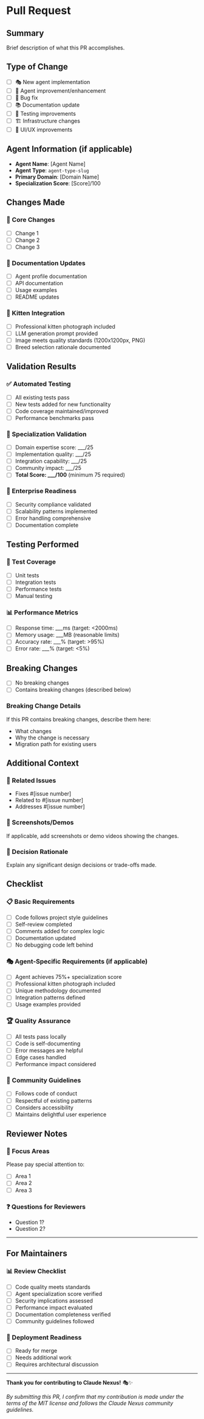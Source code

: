 # Pull Request

## Summary

Brief description of what this PR accomplishes.

## Type of Change

- [ ] 🎭 New agent implementation
- [ ] 🔧 Agent improvement/enhancement
- [ ] 🐛 Bug fix
- [ ] 📚 Documentation update
- [ ] 🧪 Testing improvements
- [ ] 🏗️ Infrastructure changes
- [ ] 🎨 UI/UX improvements

## Agent Information (if applicable)

- **Agent Name**: [Agent Name]
- **Agent Type**: `agent-type-slug`
- **Primary Domain**: [Domain Name]
- **Specialization Score**: [Score]/100

## Changes Made

### 🎯 Core Changes
- [ ] Change 1
- [ ] Change 2
- [ ] Change 3

### 📝 Documentation Updates
- [ ] Agent profile documentation
- [ ] API documentation
- [ ] Usage examples
- [ ] README updates

### 🎨 Kitten Integration
- [ ] Professional kitten photograph included
- [ ] LLM generation prompt provided
- [ ] Image meets quality standards (1200x1200px, PNG)
- [ ] Breed selection rationale documented

## Validation Results

### ✅ Automated Testing
- [ ] All existing tests pass
- [ ] New tests added for new functionality
- [ ] Code coverage maintained/improved
- [ ] Performance benchmarks pass

### 🎯 Specialization Validation
- [ ] Domain expertise score: ___/25
- [ ] Implementation quality: ___/25
- [ ] Integration capability: ___/25
- [ ] Community impact: ___/25
- [ ] **Total Score: ___/100** (minimum 75 required)

### 🏢 Enterprise Readiness
- [ ] Security compliance validated
- [ ] Scalability patterns implemented
- [ ] Error handling comprehensive
- [ ] Documentation complete

## Testing Performed

### 🧪 Test Coverage
- [ ] Unit tests
- [ ] Integration tests
- [ ] Performance tests
- [ ] Manual testing

### 📊 Performance Metrics
- [ ] Response time: ___ms (target: <2000ms)
- [ ] Memory usage: ___MB (reasonable limits)
- [ ] Accuracy rate: ___%  (target: >95%)
- [ ] Error rate: ___% (target: <5%)

## Breaking Changes

- [ ] No breaking changes
- [ ] Contains breaking changes (described below)

### Breaking Change Details
If this PR contains breaking changes, describe them here:
- What changes
- Why the change is necessary
- Migration path for existing users

## Additional Context

### 🔗 Related Issues
- Fixes #[issue number]
- Related to #[issue number]
- Addresses #[issue number]

### 📸 Screenshots/Demos
If applicable, add screenshots or demo videos showing the changes.

### 🤔 Decision Rationale
Explain any significant design decisions or trade-offs made.

## Checklist

### 📋 Basic Requirements
- [ ] Code follows project style guidelines
- [ ] Self-review completed
- [ ] Comments added for complex logic
- [ ] Documentation updated
- [ ] No debugging code left behind

### 🎭 Agent-Specific Requirements (if applicable)
- [ ] Agent achieves 75%+ specialization score
- [ ] Professional kitten photograph included
- [ ] Unique methodology documented
- [ ] Integration patterns defined
- [ ] Usage examples provided

### 🏆 Quality Assurance
- [ ] All tests pass locally
- [ ] Code is self-documenting
- [ ] Error messages are helpful
- [ ] Edge cases handled
- [ ] Performance impact considered

### 🤝 Community Guidelines
- [ ] Follows code of conduct
- [ ] Respectful of existing patterns
- [ ] Considers accessibility
- [ ] Maintains delightful user experience

## Reviewer Notes

### 🎯 Focus Areas
Please pay special attention to:
- [ ] Area 1
- [ ] Area 2
- [ ] Area 3

### ❓ Questions for Reviewers
- Question 1?
- Question 2?

---

## For Maintainers

### 📊 Review Checklist
- [ ] Code quality meets standards
- [ ] Agent specialization score verified
- [ ] Security implications assessed
- [ ] Performance impact evaluated
- [ ] Documentation completeness verified
- [ ] Community guidelines followed

### 🚀 Deployment Readiness
- [ ] Ready for merge
- [ ] Needs additional work
- [ ] Requires architectural discussion

---

**Thank you for contributing to Claude Nexus!** 🎭✨

*By submitting this PR, I confirm that my contribution is made under the terms of the MIT license and follows the Claude Nexus community guidelines.*